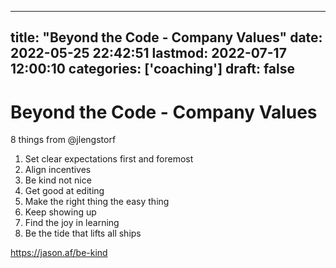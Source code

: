 
---
title: "Beyond the Code - Company Values"
date: 2022-05-25 22:42:51
lastmod: 2022-07-17 12:00:10
categories: ['coaching']
draft: false
---


# Beyond the Code - Company Values
8 things from @jlengstorf

1. Set clear expectations first and foremost
2. Align incentives
3. Be kind not nice
4. Get good at editing
5. Make the right thing the easy thing
6. Keep showing up
7. Find the joy in learning
8. Be the tide that lifts all ships

https://jason.af/be-kind

<!-- #public #coaching -->

<!-- {BearID:45811529-B2E4-46D0-853C-D172EF6737CF-49872-0000101D0703A5F1} -->
